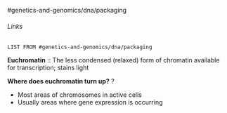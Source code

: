 #genetics-and-genomics/dna/packaging
###### Links
```dataview
LIST FROM #genetics-and-genomics/dna/packaging
```

**Euchromatin** :: The less condensed (relaxed) form of chromatin available for transcription; stains light

**Where does euchromatin turn up?**
?
- Most areas of chromosomes in active cells
- Usually areas where gene expression is occurring
